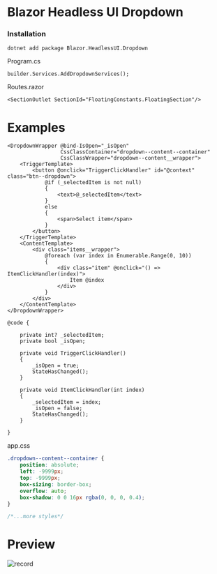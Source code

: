 # Blazor Headless UI Dropdown

### Installation

`dotnet add package Blazor.HeadlessUI.Dropdown`

Program.cs

`builder.Services.AddDropdownServices();`

Routes.razor

`<SectionOutlet SectionId="FloatingConstants.FloatingSection"/>`

# Examples

```htmlinblazor
<DropdownWrapper @bind-IsOpen="_isOpen"
                 CssClassContainer="dropdown--content--container"
                 CssClassWrapper="dropdown--content__wrapper">
    <TriggerTemplate>
        <button @onclick="TriggerClickHandler" id="@context" class="btn--dropdown">
            @if (_selectedItem is not null)
            {
                <text>@_selectedItem</text>
            }
            else
            {
                <span>Select item</span>
            }
        </button>
    </TriggerTemplate>
    <ContentTemplate>
        <div class="items__wrapper">
            @foreach (var index in Enumerable.Range(0, 10))
            {
                <div class="item" @onclick="() => ItemClickHandler(index)">
                    Item @index
                </div>
            }
        </div>
    </ContentTemplate>
</DropdownWrapper>

@code {

    private int? _selectedItem;
    private bool _isOpen;

    private void TriggerClickHandler()
    {
        _isOpen = true;
        StateHasChanged();
    }

    private void ItemClickHandler(int index)
    {
        _selectedItem = index;
        _isOpen = false;
        StateHasChanged();
    }

}
```

app.css

```css
.dropdown--content--container {
    position: absolute;
    left: -9999px;
    top: -9999px;
    box-sizing: border-box;
    overflow: auto;
    box-shadow: 0 0 16px rgba(0, 0, 0, 0.4);
}

/*...more styles*/
```

# Preview

![record](./media/video.gif)

